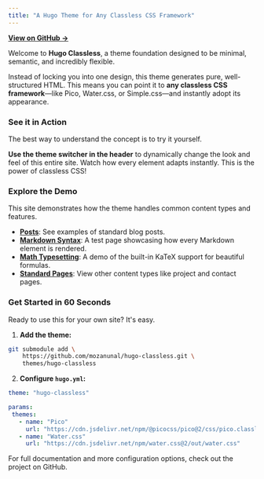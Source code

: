 ```yaml
---
title: "A Hugo Theme for Any Classless CSS Framework"
---
```


**[View on GitHub &rarr;](https://github.com/mozanunal/hugo-classless)**

Welcome to **Hugo Classless**, a theme foundation designed to be minimal,
semantic, and incredibly flexible.

Instead of locking you into one design, this theme generates pure,
well-structured HTML. This means you can point it to **any classless CSS
framework**—like Pico, Water.css, or Simple.css—and instantly adopt its
appearance.

### See it in Action

The best way to understand the concept is to try it yourself.

**Use the theme switcher in the header** to dynamically change the look and feel
of this entire site. Watch how every element adapts instantly. This is the power
of classless CSS!

### Explore the Demo

This site demonstrates how the theme handles common content types and features.

- **[Posts](/posts/)**: See examples of standard blog posts.
- **[Markdown Syntax](/posts/markdown-challenge/)**: A test page showcasing how
  every Markdown element is rendered.
- **[Math Typesetting](/posts/math-test/)**: A demo of the built-in KaTeX
  support for beautiful formulas.
- **[Standard Pages](/projects/)**: View other content types like project and
  contact pages.

### Get Started in 60 Seconds

Ready to use this for your own site? It's easy.

1. **Add the theme:**

```bash
git submodule add \
    https://github.com/mozanunal/hugo-classless.git \
    themes/hugo-classless
```

2. **Configure `hugo.yml`:**

```yaml
theme: "hugo-classless"

params:
 themes:
   - name: "Pico"
     url: "https://cdn.jsdelivr.net/npm/@picocss/pico@2/css/pico.classless.min.css"
   - name: "Water.css"
     url: "https://cdn.jsdelivr.net/npm/water.css@2/out/water.css"
```

For full documentation and more configuration options, check out the project on
GitHub.
